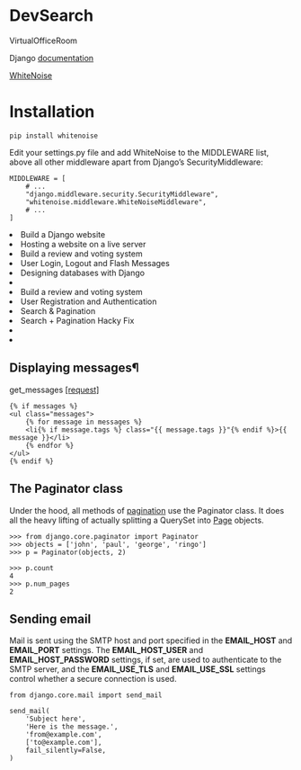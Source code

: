 # DevSearch

VirtualOfficeRoom

Django [documentation](https://docs.djangoproject.com/en/4.0/)

[WhiteNoise](http://whitenoise.evans.io/en/stable/)

# Installation

`pip install whitenoise`

Edit your settings.py file and add WhiteNoise to the MIDDLEWARE list, above all other middleware apart from Django’s SecurityMiddleware:

```
MIDDLEWARE = [
    # ...
    "django.middleware.security.SecurityMiddleware",
    "whitenoise.middleware.WhiteNoiseMiddleware",
    # ...
]
```

<li>Build a Django website
<li>Hosting a website on a live server
<li>Build a review and voting system
<li>User Login, Logout and Flash Messages
<li>Designing databases with Django
<li>
<li>Build a review and voting system
<li>User Registration and Authentication
<li>Search & Pagination
<li>Search + Pagination Hacky Fix
<li>
<li>

## Displaying messages¶

get_messages [[request]](https://docs.djangoproject.com/en/4.0/_modules/django/contrib/messages/api/#get_messages)

```
{% if messages %}
<ul class="messages">
    {% for message in messages %}
    <li{% if message.tags %} class="{{ message.tags }}"{% endif %}>{{ message }}</li>
    {% endfor %}
</ul>
{% endif %}
```

## The Paginator class

Under the hood, all methods of [pagination](https://docs.djangoproject.com/en/4.0/ref/paginator/#django.core.paginator.Paginator) use the Paginator class. It does all the heavy lifting of actually splitting a QuerySet into [Page](https://docs.djangoproject.com/en/4.0/ref/paginator/#django.core.paginator.Page) objects.

```
>>> from django.core.paginator import Paginator
>>> objects = ['john', 'paul', 'george', 'ringo']
>>> p = Paginator(objects, 2)

>>> p.count
4
>>> p.num_pages
2
```

## Sending email

Mail is sent using the SMTP host and port specified in the **EMAIL_HOST** and **EMAIL_PORT** settings. The **EMAIL_HOST_USER** and **EMAIL_HOST_PASSWORD** settings, if set, are used to authenticate to the SMTP server, and the **EMAIL_USE_TLS** and **EMAIL_USE_SSL** settings control whether a secure connection is used.

```
from django.core.mail import send_mail

send_mail(
    'Subject here',
    'Here is the message.',
    'from@example.com',
    ['to@example.com'],
    fail_silently=False,
)
```
